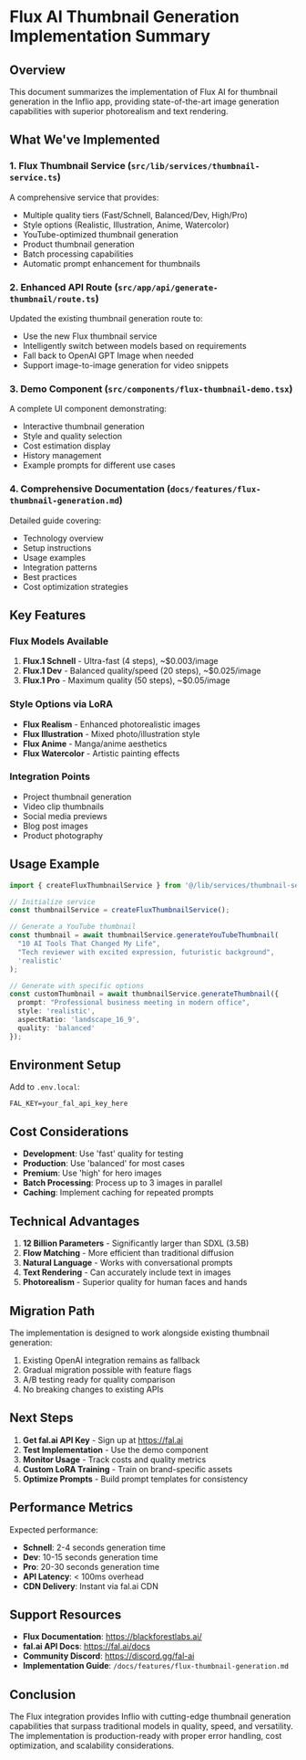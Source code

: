 # Flux AI Thumbnail Generation Implementation Summary

## Overview

This document summarizes the implementation of Flux AI for thumbnail generation in the Inflio app, providing state-of-the-art image generation capabilities with superior photorealism and text rendering.

## What We've Implemented

### 1. **Flux Thumbnail Service** (`src/lib/services/thumbnail-service.ts`)
A comprehensive service that provides:
- Multiple quality tiers (Fast/Schnell, Balanced/Dev, High/Pro)
- Style options (Realistic, Illustration, Anime, Watercolor)
- YouTube-optimized thumbnail generation
- Product thumbnail generation
- Batch processing capabilities
- Automatic prompt enhancement for thumbnails

### 2. **Enhanced API Route** (`src/app/api/generate-thumbnail/route.ts`)
Updated the existing thumbnail generation route to:
- Use the new Flux thumbnail service
- Intelligently switch between models based on requirements
- Fall back to OpenAI GPT Image when needed
- Support image-to-image generation for video snippets

### 3. **Demo Component** (`src/components/flux-thumbnail-demo.tsx`)
A complete UI component demonstrating:
- Interactive thumbnail generation
- Style and quality selection
- Cost estimation display
- History management
- Example prompts for different use cases

### 4. **Comprehensive Documentation** (`docs/features/flux-thumbnail-generation.md`)
Detailed guide covering:
- Technology overview
- Setup instructions
- Usage examples
- Integration patterns
- Best practices
- Cost optimization strategies

## Key Features

### Flux Models Available
1. **Flux.1 Schnell** - Ultra-fast (4 steps), ~$0.003/image
2. **Flux.1 Dev** - Balanced quality/speed (20 steps), ~$0.025/image
3. **Flux.1 Pro** - Maximum quality (50 steps), ~$0.05/image

### Style Options via LoRA
- **Flux Realism** - Enhanced photorealistic images
- **Flux Illustration** - Mixed photo/illustration style
- **Flux Anime** - Manga/anime aesthetics
- **Flux Watercolor** - Artistic painting effects

### Integration Points
- Project thumbnail generation
- Video clip thumbnails
- Social media previews
- Blog post images
- Product photography

## Usage Example

```typescript
import { createFluxThumbnailService } from '@/lib/services/thumbnail-service';

// Initialize service
const thumbnailService = createFluxThumbnailService();

// Generate a YouTube thumbnail
const thumbnail = await thumbnailService.generateYouTubeThumbnail(
  "10 AI Tools That Changed My Life",
  "Tech reviewer with excited expression, futuristic background",
  'realistic'
);

// Generate with specific options
const customThumbnail = await thumbnailService.generateThumbnail({
  prompt: "Professional business meeting in modern office",
  style: 'realistic',
  aspectRatio: 'landscape_16_9',
  quality: 'balanced'
});
```

## Environment Setup

Add to `.env.local`:
```env
FAL_KEY=your_fal_api_key_here
```

## Cost Considerations

- **Development**: Use 'fast' quality for testing
- **Production**: Use 'balanced' for most cases
- **Premium**: Use 'high' for hero images
- **Batch Processing**: Process up to 3 images in parallel
- **Caching**: Implement caching for repeated prompts

## Technical Advantages

1. **12 Billion Parameters** - Significantly larger than SDXL (3.5B)
2. **Flow Matching** - More efficient than traditional diffusion
3. **Natural Language** - Works with conversational prompts
4. **Text Rendering** - Can accurately include text in images
5. **Photorealism** - Superior quality for human faces and hands

## Migration Path

The implementation is designed to work alongside existing thumbnail generation:
1. Existing OpenAI integration remains as fallback
2. Gradual migration possible with feature flags
3. A/B testing ready for quality comparison
4. No breaking changes to existing APIs

## Next Steps

1. **Get fal.ai API Key** - Sign up at https://fal.ai
2. **Test Implementation** - Use the demo component
3. **Monitor Usage** - Track costs and quality metrics
4. **Custom LoRA Training** - Train on brand-specific assets
5. **Optimize Prompts** - Build prompt templates for consistency

## Performance Metrics

Expected performance:
- **Schnell**: 2-4 seconds generation time
- **Dev**: 10-15 seconds generation time
- **Pro**: 20-30 seconds generation time
- **API Latency**: < 100ms overhead
- **CDN Delivery**: Instant via fal.ai CDN

## Support Resources

- **Flux Documentation**: https://blackforestlabs.ai/
- **fal.ai API Docs**: https://fal.ai/docs
- **Community Discord**: https://discord.gg/fal-ai
- **Implementation Guide**: `/docs/features/flux-thumbnail-generation.md`

## Conclusion

The Flux integration provides Inflio with cutting-edge thumbnail generation capabilities that surpass traditional models in quality, speed, and versatility. The implementation is production-ready with proper error handling, cost optimization, and scalability considerations. 